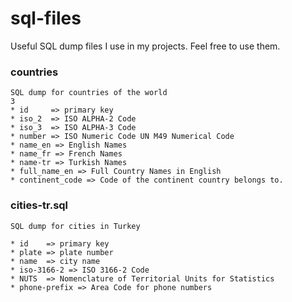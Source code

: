 sql-files
=========

Useful SQL dump files I use in my projects. Feel free to use them. 

### countries
	SQL dump for countries of the world
	3
	* id     => primary key
	* iso_2  => ISO ALPHA-2 Code
	* iso_3  => ISO ALPHA-3 Code
	* number => ISO Numeric Code UN M49 Numerical Code
	* name_en => English Names
	* name_fr => French Names
	* name-tr => Turkish Names
	* full_name_en => Full Country Names in English
	* continent_code => Code of the continent country belongs to.

### cities-tr.sql
	SQL dump for cities in Turkey
	
    * id    => primary key
    * plate => plate number
    * name  => city name
    * iso-3166-2 => ISO 3166-2 Code
    * NUTS  => Nomenclature of Territorial Units for Statistics
    * phone-prefix => Area Code for phone numbers